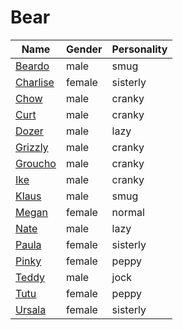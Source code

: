 # Bear

|Name|Gender|Personality|
|---|---|---|
|[Beardo](./beardo)|male|smug|
|[Charlise](./charlise)|female|sisterly|
|[Chow](./chow)|male|cranky|
|[Curt](./curt)|male|cranky|
|[Dozer](./dozer)|male|lazy|
|[Grizzly](./grizzly)|male|cranky|
|[Groucho](./groucho)|male|cranky|
|[Ike](./ike)|male|cranky|
|[Klaus](./klaus)|male|smug|
|[Megan](./megan)|female|normal|
|[Nate](./nate)|male|lazy|
|[Paula](./paula)|female|sisterly|
|[Pinky](./pinky)|female|peppy|
|[Teddy](./teddy)|male|jock|
|[Tutu](./tutu)|female|peppy|
|[Ursala](./ursala)|female|sisterly|
